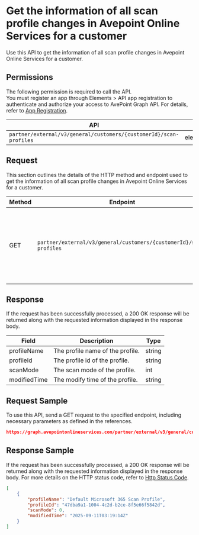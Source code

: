 # Get the information of all scan profile changes in Avepoint Online Services for a customer

Use this API to get the information of all scan profile changes in Avepoint Online Services for a customer. 

 ## Permissions

The following permission is required to call the API.  
You must register an app through Elements > API app registration to authenticate and authorize your access to AvePoint Graph API. For details, refer to [App Registration](https://cdn.avepoint.com/assets/apelements-webhelp/avepoint-elements-for-partners/index.htm#!Documents/appregistration.htm).

| API | Permission  |
|-----------|--------|
| `partner/external/v3/general/customers/{customerId}/scan-profiles`|elements.scanprofiles.read.all|  

## Request

This section outlines the details of the HTTP method and endpoint used to get the information of all scan profile changes in Avepoint Online Services for a customer.

| Method | Endpoint | Description |
|-----------|--------|------------|
| GET | `partner/external/v3/general/customers/{customerId}/scan-profiles` | Get the information of all scan profile changes in Avepoint Online Services for a customer.|

## Response

If the request has been successfully processed, a 200 OK response will be returned along with the requested information displayed in the response body.
 
| Field | Description | Type |
| --- | --- | --- |
| profileName               | The profile name of the profile.                 | string |
| profileId     | The profile id of the profile.       | string |
| scanMode       | The scan mode of the profile.      | int |
| modifiedTime | The modify time of the profile. | string |

## Request Sample
To use this API, send a GET request to the specified endpoint, including necessary parameters as defined in the references.
```json
https://graph.avepointonlineservices.com/partner/external/v3/general/customers/{customerId}/scan-profiles
```
 
## Response Sample
If the request has been successfully processed, a 200 OK response will be returned along with the requested information displayed in the response body.
For more details on the HTTP status code, refer to [Http Status Code](https://learn.avepoint.com/docs/Use-AvePoint-Graph-API.html#http-status-code).
```json
[
    {
        "profileName": "Default Microsoft 365 Scan Profile",
        "profileId": "47dba9a1-1004-4c2d-b2ce-8f5e66f5842d",
        "scanMode": 0,
        "modifiedTime": "2025-09-11T03:19:14Z"
    }
]
```